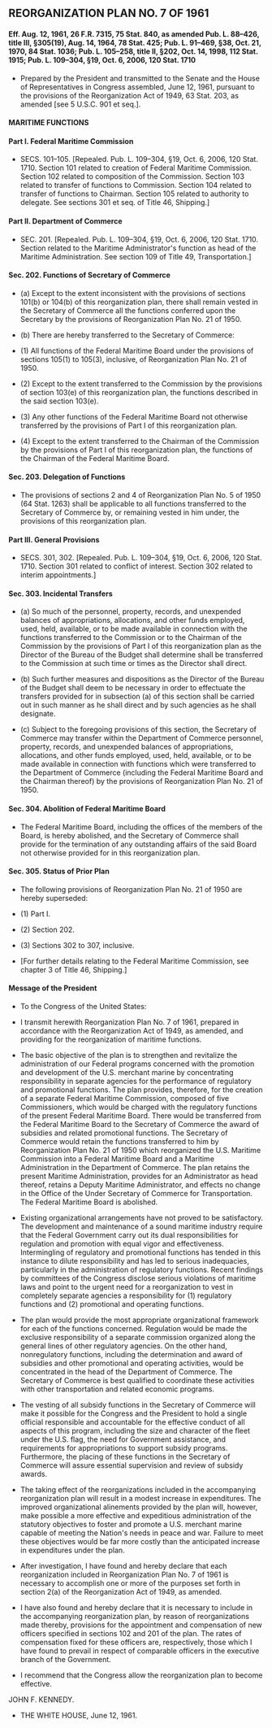 ## **REORGANIZATION PLAN NO. 7 OF 1961**
#### Eff. Aug. 12, 1961, 26 F.R. 7315, 75 Stat. 840, as amended Pub. L. 88–426, title III, §305(19), Aug. 14, 1964, 78 Stat. 425; Pub. L. 91–469, §38, Oct. 21, 1970, 84 Stat. 1036; Pub. L. 105–258, title II, §202, Oct. 14, 1998, 112 Stat. 1915; Pub. L. 109–304, §19, Oct. 6, 2006, 120 Stat. 1710
* Prepared by the President and transmitted to the Senate and the House of Representatives in Congress assembled, June 12, 1961, pursuant to the provisions of the Reorganization Act of 1949, 63 Stat. 203, as amended [see 5 U.S.C. 901 et seq.].

#### MARITIME FUNCTIONS
#### Part I. Federal Maritime Commission
* SECS. 101–105. [Repealed. Pub. L. 109–304, §19, Oct. 6, 2006, 120 Stat. 1710. Section 101 related to creation of Federal Maritime Commission. Section 102 related to composition of the Commission. Section 103 related to transfer of functions to Commission. Section 104 related to transfer of functions to Chairman. Section 105 related to authority to delegate. See sections 301 et seq. of Title 46, Shipping.]

#### Part II. Department of Commerce
* SEC. 201. [Repealed. Pub. L. 109–304, §19, Oct. 6, 2006, 120 Stat. 1710. Section related to the Maritime Administrator's function as head of the Maritime Administration. See section 109 of Title 49, Transportation.]

#### Sec. 202. Functions of Secretary of Commerce
* (a) Except to the extent inconsistent with the provisions of sections 101(b) or 104(b) of this reorganization plan, there shall remain vested in the Secretary of Commerce all the functions conferred upon the Secretary by the provisions of Reorganization Plan No. 21 of 1950.

* (b) There are hereby transferred to the Secretary of Commerce:

* (1) All functions of the Federal Maritime Board under the provisions of sections 105(1) to 105(3), inclusive, of Reorganization Plan No. 21 of 1950.

* (2) Except to the extent transferred to the Commission by the provisions of section 103(e) of this reorganization plan, the functions described in the said section 103(e).

* (3) Any other functions of the Federal Maritime Board not otherwise transferred by the provisions of Part I of this reorganization plan.

* (4) Except to the extent transferred to the Chairman of the Commission by the provisions of Part I of this reorganization plan, the functions of the Chairman of the Federal Maritime Board.

#### Sec. 203. Delegation of Functions
* The provisions of sections 2 and 4 of Reorganization Plan No. 5 of 1950 (64 Stat. 1263) shall be applicable to all functions transferred to the Secretary of Commerce by, or remaining vested in him under, the provisions of this reorganization plan.

#### Part III. General Provisions
* SECS. 301, 302. [Repealed. Pub. L. 109–304, §19, Oct. 6, 2006, 120 Stat. 1710. Section 301 related to conflict of interest. Section 302 related to interim appointments.]

#### Sec. 303. Incidental Transfers
* (a) So much of the personnel, property, records, and unexpended balances of appropriations, allocations, and other funds employed, used, held, available, or to be made available in connection with the functions transferred to the Commission or to the Chairman of the Commission by the provisions of Part I of this reorganization plan as the Director of the Bureau of the Budget shall determine shall be transferred to the Commission at such time or times as the Director shall direct.

* (b) Such further measures and dispositions as the Director of the Bureau of the Budget shall deem to be necessary in order to effectuate the transfers provided for in subsection (a) of this section shall be carried out in such manner as he shall direct and by such agencies as he shall designate.

* (c) Subject to the foregoing provisions of this section, the Secretary of Commerce may transfer within the Department of Commerce personnel, property, records, and unexpended balances of appropriations, allocations, and other funds employed, used, held, available, or to be made available in connection with functions which were transferred to the Department of Commerce (including the Federal Maritime Board and the Chairman thereof) by the provisions of Reorganization Plan No. 21 of 1950.

#### Sec. 304. Abolition of Federal Maritime Board
* The Federal Maritime Board, including the offices of the members of the Board, is hereby abolished, and the Secretary of Commerce shall provide for the termination of any outstanding affairs of the said Board not otherwise provided for in this reorganization plan.

#### Sec. 305. Status of Prior Plan
* The following provisions of Reorganization Plan No. 21 of 1950 are hereby superseded:

* (1) Part I.

* (2) Section 202.

* (3) Sections 302 to 307, inclusive.

* [For further details relating to the Federal Maritime Commission, see chapter 3 of Title 46, Shipping.]

#### Message of the President
* To the Congress of the United States:

* I transmit herewith Reorganization Plan No. 7 of 1961, prepared in accordance with the Reorganization Act of 1949, as amended, and providing for the reorganization of maritime functions.

* The basic objective of the plan is to strengthen and revitalize the administration of our Federal programs concerned with the promotion and development of the U.S. merchant marine by concentrating responsibility in separate agencies for the performance of regulatory and promotional functions. The plan provides, therefore, for the creation of a separate Federal Maritime Commission, composed of five Commissioners, which would be charged with the regulatory functions of the present Federal Maritime Board. There would be transferred from the Federal Maritime Board to the Secretary of Commerce the award of subsidies and related promotional functions. The Secretary of Commerce would retain the functions transferred to him by Reorganization Plan No. 21 of 1950 which reorganized the U.S. Maritime Commission into a Federal Maritime Board and a Maritime Administration in the Department of Commerce. The plan retains the present Maritime Administration, provides for an Administrator as head thereof, retains a Deputy Maritime Administrator, and effects no change in the Office of the Under Secretary of Commerce for Transportation. The Federal Maritime Board is abolished.

* Existing organizational arrangements have not proved to be satisfactory. The development and maintenance of a sound maritime industry require that the Federal Government carry out its dual responsibilities for regulation and promotion with equal vigor and effectiveness. Intermingling of regulatory and promotional functions has tended in this instance to dilute responsibility and has led to serious inadequacies, particularly in the administration of regulatory functions. Recent findings by committees of the Congress disclose serious violations of maritime laws and point to the urgent need for a reorganization to vest in completely separate agencies a responsibility for (1) regulatory functions and (2) promotional and operating functions.

* The plan would provide the most appropriate organizational framework for each of the functions concerned. Regulation would be made the exclusive responsibility of a separate commission organized along the general lines of other regulatory agencies. On the other hand, nonregulatory functions, including the determination and award of subsidies and other promotional and operating activities, would be concentrated in the head of the Department of Commerce. The Secretary of Commerce is best qualified to coordinate these activities with other transportation and related economic programs.

* The vesting of all subsidy functions in the Secretary of Commerce will make it possible for the Congress and the President to hold a single official responsible and accountable for the effective conduct of all aspects of this program, including the size and character of the fleet under the U.S. flag, the need for Government assistance, and requirements for appropriations to support subsidy programs. Furthermore, the placing of these functions in the Secretary of Commerce will assure essential supervision and review of subsidy awards.

* The taking effect of the reorganizations included in the accompanying reorganization plan will result in a modest increase in expenditures. The improved organizational alinements provided by the plan will, however, make possible a more effective and expeditious administration of the statutory objectives to foster and promote a U.S. merchant marine capable of meeting the Nation's needs in peace and war. Failure to meet these objectives would be far more costly than the anticipated increase in expenditures under the plan.

* After investigation, I have found and hereby declare that each reorganization included in Reorganization Plan No. 7 of 1961 is necessary to accomplish one or more of the purposes set forth in section 2(a) of the Reorganization Act of 1949, as amended.

* I have also found and hereby declare that it is necessary to include in the accompanying reorganization plan, by reason of reorganizations made thereby, provisions for the appointment and compensation of new officers specified in sections 102 and 201 of the plan. The rates of compensation fixed for these officers are, respectively, those which I have found to prevail in respect of comparable officers in the executive branch of the Government.

* I recommend that the Congress allow the reorganization plan to become effective.

JOHN F. KENNEDY.&nbsp;&nbsp;&nbsp;&nbsp;&nbsp;&nbsp;


* THE WHITE HOUSE, June 12, 1961.